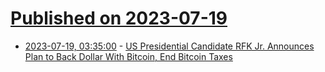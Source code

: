 # [Published on 2023-07-19](index.md)

* [2023-07-19, 03:35:00](https://politics.slashdot.org/story/23/07/19/0439235/us-presidential-candidate-rfk-jr-announces-plan-to-back-dollar-with-bitcoin-end-bitcoin-taxes?utm_source=rss1.0mainlinkanon&utm_medium=feed) - [US Presidential Candidate RFK Jr. Announces Plan to Back Dollar With Bitcoin, End Bitcoin Taxes](https://politics.slashdot.org/story/23/07/19/0439235/us-presidential-candidate-rfk-jr-announces-plan-to-back-dollar-with-bitcoin-end-bitcoin-taxes?utm_source=rss1.0mainlinkanon&utm_medium=feed)
